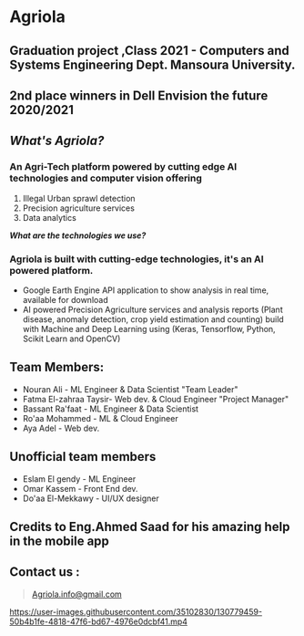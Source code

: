 # **Agriola**

## Graduation project ,Class 2021 - Computers and Systems Engineering Dept. Mansoura University.
## 2nd place winners in Dell Envision the future 2020/2021 
## ***What's Agriola?***
### An Agri-Tech platform powered by cutting edge AI technologies and computer vision offering
1. Illegal Urban sprawl detection
2. Precision agriculture services
3. Data analytics 

***What are the technologies we use?***
### Agriola is built with cutting-edge technologies, it's an AI powered platform. 

- Google Earth Engine API application to show analysis in real time, available for download
- AI powered Precision Agriculture services and analysis reports (Plant disease, anomaly detection, crop yield estimation and counting) build with Machine and Deep Learning using (Keras, Tensorflow, Python, Scikit Learn and OpenCV)


## Team Members:

 - Nouran Ali  - ML Engineer & Data Scientist  "Team Leader"
 - Fatma El-zahraa Taysir- Web dev. & Cloud Engineer  "Project Manager"
 - Bassant Ra'faat - ML Engineer & Data Scientist
 - Ro'aa Mohammed - ML & Cloud Engineer 
 - Aya Adel  - Web dev.
 ## Unofficial team members
 
 - Eslam El gendy  - ML Engineer
 - Omar Kassem - Front End dev.
 - Do'aa El-Mekkawy  - UI/UX designer
 
## Credits to Eng.Ahmed Saad for his amazing help in the mobile app 

## **Contact us** :

> Agriola.info@gmail.com
>

https://user-images.githubusercontent.com/35102830/130779459-50b4b1fe-4818-47f6-bd67-4976e0dcbf41.mp4


